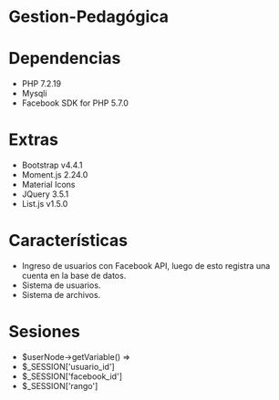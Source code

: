 # Gestion-Pedagógica

# Dependencias
- PHP 7.2.19
- Mysqli
- Facebook SDK for PHP 5.7.0

# Extras
- Bootstrap v4.4.1
- Moment.js 2.24.0
- Material Icons
- JQuery 3.5.1
- List.js v1.5.0

# Características
- Ingreso de usuarios con Facebook API, luego de esto registra una cuenta en la base de datos.
- Sistema de usuarios.
- Sistema de archivos.

# Sesiones
- $userNode->getVariable() => 
- $_SESSION['usuario_id']
- $_SESSION['facebook_id']
- $_SESSION['rango']